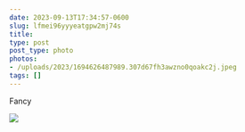 ```yaml
---
date: 2023-09-13T17:34:57-0600
slug: lfmei96yyyeatgpw2mj74s
title: 
type: post
post_type: photo
photos:
- /uploads/2023/1694626487989.307d67fh3awzno0qoakc2j.jpeg
tags: []
---
```

Fancy


![](/uploads/2023/1694626487989.307d67fh3awzno0qoakc2j.jpeg)


